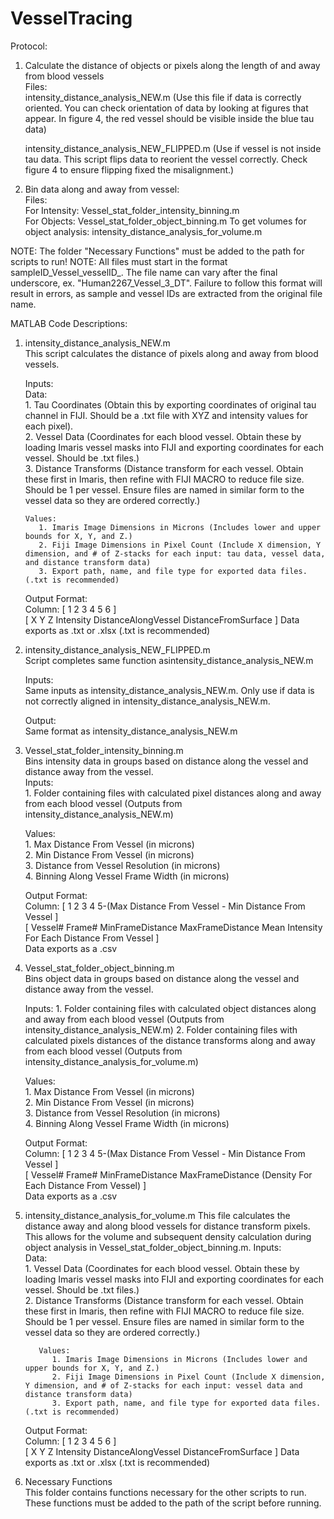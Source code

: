 # VesselTracing
  
Protocol:   
1. Calculate the distance of objects or pixels along the length of and away from blood vessels  
       Files:  
         intensity_distance_analysis_NEW.m (Use this file if data is correctly oriented. You can check orientation of data by looking at figures that appear. In figure 4, the red vessel should be visible inside the blue tau data) 
       
     intensity_distance_analysis_NEW_FLIPPED.m (Use if vessel is not inside tau data. This script flips data to reorient the vessel correctly. Check figure 4 to ensure flipping fixed the misalignment.)  
    
2. Bin data along and away from vessel:  
      Files:  
         For Intensity: Vessel_stat_folder_intensity_binning.m  
         For Objects: Vessel_stat_folder_object_binning.m
         To get volumes for object analysis: intensity_distance_analysis_for_volume.m
  
NOTE: The folder "Necessary Functions" must be added to the path for scripts to run!
NOTE: All files must start in the format sampleID_Vessel_vesselID_. The file name can vary after the final underscore, ex. "Human2267_Vessel_3_DT". Failure to follow this format will result in errors, as sample and vessel IDs are extracted from the original file name. 
  
MATLAB Code Descriptions:  
  
1.    intensity_distance_analysis_NEW.m    
      This script calculates the distance of pixels along and away from blood vessels. 
         
      Inputs:  
          Data:  
             1. Tau Coordinates (Obtain this by exporting coordinates of original tau channel in FIJI. Should be a .txt file with XYZ and intensity values for each pixel).  
             2. Vessel Data (Coordinates for each blood vessel. Obtain these by loading Imaris vessel masks into FIJI and exporting coordinates for each vessel. Should be .txt files.)  
             3. Distance Transforms (Distance transform for each vessel. Obtain these first in Imaris, then refine with FIJI MACRO to reduce file size. Should be 1 per vessel. Ensure files are named in similar form to the vessel data so they are ordered correctly.)  
             
          Values:  
             1. Imaris Image Dimensions in Microns (Includes lower and upper bounds for X, Y, and Z.)  
             2. Fiji Image Dimensions in Pixel Count (Include X dimension, Y dimension, and # of Z-stacks for each input: tau data, vessel data, and distance transform data)  
             3. Export path, name, and file type for exported data files. (.txt is recommended)  
               
      Output Format:  
       Column: [  1    2    3         4                  5                      6           ]  
               [  X    Y    Z     Intensity     DistanceAlongVessel    DistanceFromSurface  ]
       Data exports as .txt or .xlsx (.txt is recommended)  
               
2.   intensity_distance_analysis_NEW_FLIPPED.m  
     Script completes same function asintensity_distance_analysis_NEW.m  
        
     Inputs:  
         Same inputs as intensity_distance_analysis_NEW.m. Only use if data is not correctly aligned in intensity_distance_analysis_NEW.m. 
             
     Output:  
         Same format as intensity_distance_analysis_NEW.m  
           
3.   Vessel_stat_folder_intensity_binning.m   
     Bins intensity data in groups based on distance along the vessel and distance away from the vessel.   
     Inputs:   
          1. Folder containing files with calculated pixel distances along and away from each blood vessel (Outputs from intensity_distance_analysis_NEW.m)
              
     Values:   
          1. Max Distance From Vessel (in microns)  
          2. Min Distance From Vessel (in microns)  
          3. Distance from Vessel Resolution (in microns)  
          4. Binning Along Vessel Frame Width (in microns) 
            
     Output Format:   
      Column: [    1        2            3                4                5-(Max Distance From Vessel - Min Distance From Vessel  ]  
              [ Vessel#  Frame#  MinFrameDistance    MaxFrameDistance          Mean Intensity For Each Distance From Vessel        ]  
      Data exports as a .csv
            
4. Vessel_stat_folder_object_binning.m  
      Bins object data in groups based on distance along the vessel and distance away from the vessel. 
      
      Inputs: 
          1. Folder containing files with calculated object distances along and away from each blood vessel (Outputs from intensity_distance_analysis_NEW.m)
          2. Folder containing files with calculated pixels distances of the distance transforms along and away from each blood vessel (Outputs from intensity_distance_analysis_for_volume.m)    
             
     Values:   
          1. Max Distance From Vessel (in microns)  
          2. Min Distance From Vessel (in microns)  
          3. Distance from Vessel Resolution (in microns)   
          4. Binning Along Vessel Frame Width (in microns) 
               
     Output Format:   
      Column: [    1        2            3                4                5-(Max Distance From Vessel - Min Distance From Vessel  ]  
              [ Vessel#  Frame#  MinFrameDistance    MaxFrameDistance           (Density For Each Distance From Vessel)            ]  
      Data exports as a .csv  
      
      
5. intensity_distance_analysis_for_volume.m
    This file calculates the distance away and along blood vessels for distance transform pixels. This allows for the volume and subsequent density calculation during object analysis in Vessel_stat_folder_object_binning.m. 
      Inputs:  
          Data:  
             1. Vessel Data (Coordinates for each blood vessel. Obtain these by loading Imaris vessel masks into FIJI and exporting coordinates for each vessel. Should be .txt files.)  
             2. Distance Transforms (Distance transform for each vessel. Obtain these first in Imaris, then refine with FIJI MACRO to reduce file size. Should be 1 per vessel. Ensure files are named in similar form to the vessel data so they are ordered correctly.)  
             
          Values:  
             1. Imaris Image Dimensions in Microns (Includes lower and upper bounds for X, Y, and Z.)  
             2. Fiji Image Dimensions in Pixel Count (Include X dimension, Y dimension, and # of Z-stacks for each input: vessel data and distance transform data)  
             3. Export path, name, and file type for exported data files. (.txt is recommended)  
               
      Output Format:  
       Column: [  1    2    3         4                  5                      6           ]  
               [  X    Y    Z     Intensity     DistanceAlongVessel    DistanceFromSurface  ]
       Data exports as .txt or .xlsx (.txt is recommended)  
   
6. Necessary Functions  
     This folder contains functions necessary for the other scripts to run. These functions must be added to the path of the script before running.   


      
